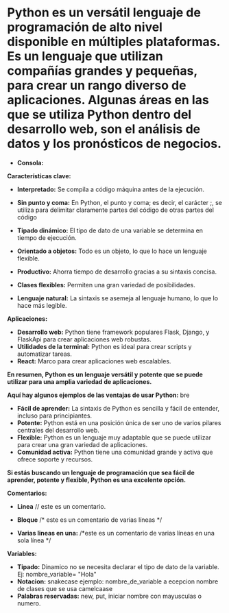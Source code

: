 # Python es un versátil lenguaje de programación de alto nivel disponible en múltiples plataformas. Es un lenguaje que utilizan compañías grandes y pequeñas, para crear un rango diverso de aplicaciones. Algunas áreas en las que se utiliza Python dentro del desarrollo web, son el análisis de datos y los pronósticos de negocios. 

* **Consola:** 

**Características clave:**

* **Interpretado:** Se compila a código máquina antes de la ejecución.
* **Sin punto y coma:** En Python, el punto y coma; es decir, el carácter ;, se utiliza para delimitar claramente partes del código de otras partes del código

* **Tipado dinámico:** El tipo de dato de una variable se determina en tiempo de ejecución.
* **Orientado a objetos:** Todo es un objeto, lo que lo hace un lenguaje flexible.
* **Productivo:** Ahorra tiempo de desarrollo gracias a su sintaxis concisa.
* **Clases flexibles:** Permiten una gran variedad de posibilidades.
* **Lenguaje natural:** La sintaxis se asemeja al lenguaje humano, lo que lo hace más legible.

**Aplicaciones:**

* **Desarrollo web:** Python tiene framework populares Flask, Django, y FlaskApi para crear aplicaciones web robustas.
* **Utilidades de la terminal:** Python es ideal para crear scripts y automatizar tareas.
* **React:** Marco para crear aplicaciones web escalables.


**En resumen, Python es un lenguaje versátil y potente que se puede utilizar para una amplia variedad de aplicaciones.**

**Aquí hay algunos ejemplos de las ventajas de usar Python:**
bre
* **Fácil de aprender:** La sintaxis de Python es sencilla y fácil de entender, incluso para principiantes.
* **Potente:** Python está en una posición única de ser uno de varios pilares centrales del desarrollo web.
* **Flexible:** Python es un lenguaje muy adaptable que se puede utilizar para crear una gran variedad de aplicaciones.
* **Comunidad activa:** Python tiene una comunidad grande y activa que ofrece soporte y recursos.

**Si estás buscando un lenguaje de programación que sea fácil de aprender, potente y flexible, Python es una excelente opción.**

**Comentarios:**
* **Linea**  // este es un comentario.
* **Bloque** /*
        este 
        es 
        un 
        comentario 
        de 
        varias 
        líneas 
        */

* **Varias lineas en una:** /*este es un comentario de varias líneas en una sola línea */

**Variables:**
* **Tipado:** Dinamico no se necesita declarar el tipo de dato de la variable. Ej: nombre_variable= "Hola"
* **Notacion:** snakecase ejemplo: nombre_de_variable  a ecepcion nombre de clases que se usa camelcaase
* **Palabras reservadas:** new, put, iniciar nombre con mayusculas o numero.
